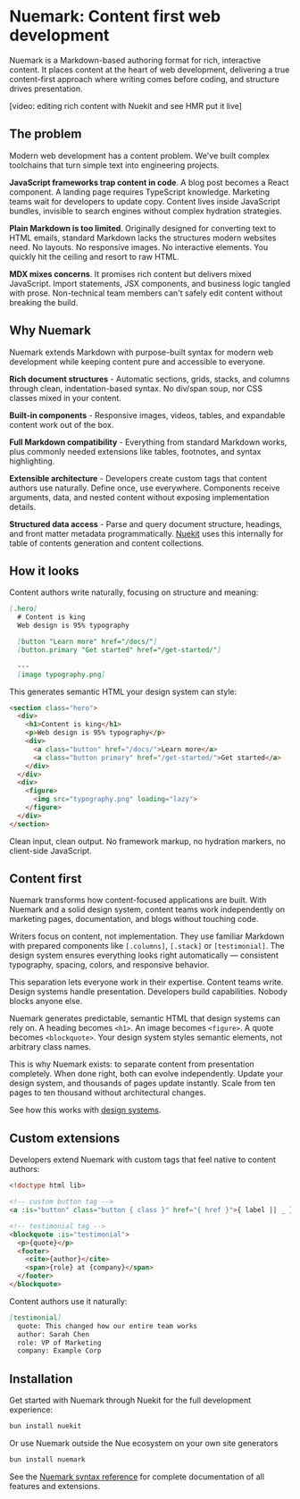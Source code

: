 
# Nuemark: Content first web development
Nuemark is a Markdown-based authoring format for rich, interactive content. It places content at the heart of web development, delivering a true content-first approach where writing comes before coding, and structure drives presentation.

[video: editing rich content with Nuekit and see HMR put it live]


## The problem
Modern web development has a content problem. We've built complex toolchains that turn simple text into engineering projects.

**JavaScript frameworks trap content in code**. A blog post becomes a React component. A landing page requires TypeScript knowledge. Marketing teams wait for developers to update copy. Content lives inside JavaScript bundles, invisible to search engines without complex hydration strategies.

**Plain Markdown is too limited**. Originally designed for converting text to HTML emails, standard Markdown lacks the structures modern websites need. No layouts. No responsive images. No interactive elements. You quickly hit the ceiling and resort to raw HTML.

**MDX mixes concerns**. It promises rich content but delivers mixed JavaScript. Import statements, JSX components, and business logic tangled with prose. Non-technical team members can't safely edit content without breaking the build.


## Why Nuemark
Nuemark extends Markdown with purpose-built syntax for modern web development while keeping content pure and accessible to everyone.

**Rich document structures** - Automatic sections, grids, stacks, and columns through clean, indentation-based syntax. No div/span soup, nor CSS classes mixed in your content.

**Built-in components** - Responsive images, videos, tables, and expandable content work out of the box.

**Full Markdown compatibility** - Everything from standard Markdown works, plus commonly needed extensions like tables, footnotes, and syntax highlighting.

**Extensible architecture** - Developers create custom tags that content authors use naturally. Define once, use everywhere. Components receive arguments, data, and nested content without exposing implementation details.

**Structured data access** - Parse and query document structure, headings, and front matter metadata programmatically. [Nuekit](nuekit) uses this internally for table of contents generation and content collections.


## How it looks
Content authors write naturally, focusing on structure and meaning:

```md
[.hero]
  # Content is king
  Web design is 95% typography

  [button "Learn more" href="/docs/"]
  [button.primary "Get started" href="/get-started/"]

  ---
  [image typography.png]
```

This generates semantic HTML your design system can style:

```html
<section class="hero">
  <div>
    <h1>Content is king</h1>
    <p>Web design is 95% typography</p>
    <div>
      <a class="button" href="/docs/">Learn more</a>
      <a class="button primary" href="/get-started/">Get started</a>
    </div>
  </div>
  <div>
    <figure>
      <img src="typography.png" loading="lazy">
    </figure>
  </div>
</section>
```

Clean input, clean output. No framework markup, no hydration markers, no client-side JavaScript.


## Content first
Nuemark transforms how content-focused applications are built. With Nuemark and a solid design system, content teams work independently on marketing pages, documentation, and blogs without touching code.

Writers focus on content, not implementation. They use familiar Markdown with prepared components like `[.columns]`, `[.stack]` or `[testimonial]`. The design system ensures everything looks right automatically — consistent typography, spacing, colors, and responsive behavior.

This separation lets everyone work in their expertise. Content teams write. Design systems handle presentation. Developers build capabilities. Nobody blocks anyone else.

Nuemark generates predictable, semantic HTML that design systems can rely on. A heading becomes `<h1>`. An image becomes `<figure>`. A quote becomes `<blockquote>`. Your design system styles semantic elements, not arbitrary class names.

This is why Nuemark exists: to separate content from presentation completely. When done right, both can evolve independently. Update your design system, and thousands of pages update instantly. Scale from ten pages to ten thousand without architectural changes.

See how this works with [design systems](/docs/design-systems).


## Custom extensions
Developers extend Nuemark with custom tags that feel native to content authors:

```html
<!doctype html lib>

<!-- custom button tag -->
<a :is="button" class="button { class }" href="{ href }">{ label || _ }</a>

<!-- testimonial tag -->
<blockquote :is="testimonial">
  <p>{quote}</p>
  <footer>
    <cite>{author}</cite>
    <span>{role} at {company}</span>
  </footer>
</blockquote>
```

Content authors use it naturally:

```md
[testimonial]
  quote: This changed how our entire team works
  author: Sarah Chen
  role: VP of Marketing
  company: Example Corp
```


## Installation
Get started with Nuemark through Nuekit for the full development experience:

```bash
bun install nuekit
```

Or use Nuemark outside the Nue ecosystem on your own site generators

```bash
bun install nuemark
```

See the [Nuemark syntax reference](/docs/nuemark-syntax) for complete documentation of all features and extensions.

